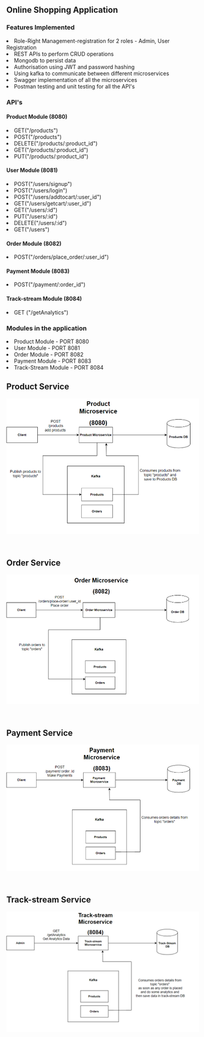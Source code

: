 
## Online Shopping Application

### Features Implemented

<li>Role-Right Management-registration for 2 roles - Admin, User Registration
<li>REST APIs to perform CRUD operations 
<li>Mongodb to persist data
<li>Authorisation using JWT and password hashing
<li>Using kafka to communicate between different microservices
<li>Swagger implementation of all the microservices
<li>Postman testing and unit testing for all the API's

### API's
   #### Product Module (8080)
   <li> GET("/products")
   <li> POST("/products")
   <li> DELETE("/products/:product_id")
    <li> GET("/products/:product_id")
	<li> PUT("/products/:product_id")
	

   #### User Module (8081)
   <li> POST("/users/signup")
   <li>	POST("/users/login")
   <li> POST("/users/addtocart/:user_id")
   <li> GET("/users/getcart/:user_id")
   <li> GET("/users/:id")
   <li> PUT("/users/:id")
   <li> DELETE("/users/:id")
   <li> GET("/users")

   #### Order Module (8082)
   <li> POST("/orders/place_order/:user_id")

   #### Payment Module (8083)
   <li>  POST("/payment/:order_id")

   #### Track-stream Module (8084)
   <li>	GET ("/getAnalytics")

### Modules in the application

<li>Product Module    - PORT 8080
<li>User Module     - PORT 8081
<li>Order Module     - PORT 8082
<li>Payment Module  - PORT 8083 
<li>Track-Stream Module  - PORT 8084 

<br>

## Product Service
![Optional Text](diagram1.png)

<br>

## Order Service
![Optional Text](diagram2.png)


<br>

## Payment Service
![Optional Text](diagram3.png)

<br>

## Track-stream Service
![Optional Text](diagram4.png)

